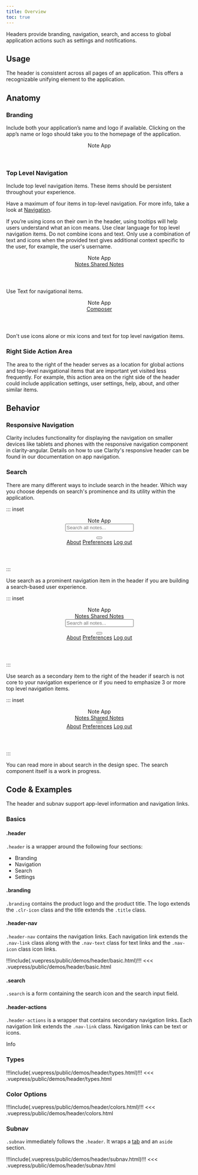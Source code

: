 ```yaml
---
title: Overview
toc: true
---
```


Headers provide branding, navigation, search, and access to global application actions such as settings and notifications.

## Usage

The header is consistent across all pages of an application. This offers a recognizable unifying element to the application.

## Anatomy

### Branding

Include both your application’s name and logo if available. Clicking on the app’s name or logo should take you to the homepage of the application.

<div class="clr-row">
<div class="clr-col">
<div class="doc-wrapper">
<header class="header-6" style="min-width: 96%; flex: none">
  <div class="branding">
      <a class="logo-and-title">
          <clr-icon shape="file"></clr-icon>
          <span class="title">Note App</span>
      </a>
  </div>
</header>
</div>
</div>
</div>

### Top Level Navigation

Include top level navigation items. These items should be persistent throughout your experience.

Have a maximum of four items in top-level navigation. For more info, take a look at [Navigation](/foundation/navigation).

If you’re using icons on their own in the header, using tooltips will help users understand what an icon means. Use clear language for top level navigation items. Do not combine icons and text. Only use a combination of text and icons when the provided text gives additional context specific to the user, for example, the user's username.

<div class="clr-row">

<div class="clr-col-sm-12 doc-do">
<div class="doc-example">

<header class="header-6" style="min-width: 96%; flex: none">
  <div class="branding">
      <a class="logo-and-title">
          <clr-icon shape="file"></clr-icon>
          <span class="title">Note App</span>
      </a>
  </div>
  <div class="header-nav">
      <a href="javascript://" class="nav-link">
          <span class="nav-text">Notes</span>
      </a>
      <a href="javascript://" class="active nav-link">
          <span class="nav-text">Shared Notes</span>
      </a>
  </div>
</header>

</div>

Use Text for navigational items.

</div>

<div class="clr-col-sm-12 doc-dont" cds-layout="m-t:xl">
<div class="doc-example">

<header class="header-6" style="min-width: 96%; flex: none">
  <div class="branding">
      <a class="logo-and-title">
          <clr-icon shape="file"></clr-icon>
          <span class="title">Note App</span>
      </a>
  </div>
  <div class="header-nav">
    <a href="javascript://" class="nav-link">
      <clr-icon shape="pencil" style="position: static; transform: translate3d(0, 0, 0);"></clr-icon> Composer
    </a>
    <a href="javascript://" class="active nav-link">
      <clr-icon shape="folder"></clr-icon>
    </a>
  </div>
</header>

</div>

Don't use icons alone or mix icons and text for top level navigation items.

</div>

</div>

### Right Side Action Area

The area to the right of the header serves as a location for global actions and top-level navigational items that are important yet visited less frequently. For example, this action area on the right side of the header could include application settings, user settings, help, about, and other similar items.

<!-- [//]: ## Types -->

## Behavior

### Responsive Navigation

Clarity includes functionality for displaying the navigation on smaller devices like tablets and phones with the responsive navigation component in clarity-angular. Details on how to use Clarity's responsive header can be found in our documentation on app navigation.

### Search

There are many different ways to include search in the header. Which way you choose depends on search's prominence and its utility within the application.

::: inset

<header class="header-6" style="min-width: 100%; flex: none">
  <div class="branding">
    <a class="logo-and-title">
      <clr-icon shape="file"></clr-icon>
      <span class="title">Note App</span>
    </a>
  </div>
  <form class="search">
    <label for="search_input">
      <input id="search_input-a" type="text" placeholder="Search all notes...">
    </label>
  </form>
  <div class="header-actions">
    <div class="dropdown">
      <button class="nav-icon dropdown-toggle" aria-label="toggle settings menu">
        <clr-icon shape="cog"></clr-icon>
        <clr-icon shape="caret" direction="down"></clr-icon>
      </button>
      <div class="dropdown-menu">
        <a href="javascript://">About</a>
        <a href="javascript://">Preferences</a>
        <a href="javascript://">Log out</a>
      </div>
    </div>
  </div>
</header>
:::

Use search as a prominent navigation item in the header if you are building a search-based user experience.

::: inset

<header class="header-6" style="min-width: 100%; flex: none">
  <div class="branding">
    <a class="logo-and-title">
      <clr-icon shape="file"></clr-icon>
      <span class="title">Note App</span>
    </a>
  </div>
  <div class="header-nav">
    <a href="javascript://" class="nav-link">
      <span class="nav-text">Notes</span>
    </a>
    <a href="javascript://" class="active nav-link">
      <span class="nav-text">Shared Notes</span>
    </a>
  </div>
  <form class="search">
    <label for="search_input">
      <input id="search_input" type="text" placeholder="Search all notes...">
    </label>
  </form>
  <div class="header-actions">
    <div class="dropdown">
      <button class="nav-icon dropdown-toggle" aria-label="toggle settings menu">
        <clr-icon shape="cog"></clr-icon>
        <clr-icon shape="caret" direction="down"></clr-icon>
      </button>
      <div class="dropdown-menu">
        <a href="javascript://">About</a>
        <a href="javascript://">Preferences</a>
        <a href="javascript://">Log out</a>
      </div>
    </div>
  </div>
</header>
:::

Use search as a secondary item to the right of the header if search is not core to your navigation experience or if you need to emphasize 3 or more top level navigation items.

::: inset

<header class="header-6" style="min-width: 100%; flex: none">
  <div class="branding">
    <a class="logo-and-title">
      <clr-icon shape="file"></clr-icon>
      <span class="title">Note App</span>
    </a>
  </div>
  <div class="header-nav">
    <a href="javascript://" class="nav-link">
      <span class="nav-text">Notes</span>
    </a>
    <a href="javascript://" class="active nav-link">
      <span class="nav-text">Shared Notes</span>
    </a>
  </div>
  <div class="header-actions">
    <a href="javascript:void(0)" class="nav-icon nav-icon-text">
      <clr-icon shape="search" style="position: relative; top: 0.8rem; left: auto; transform: none; margin-left: 1rem"></clr-icon>
    </a>
    <div class="dropdown">
      <button class="nav-icon dropdown-toggle" aria-label="toggle settings menu">
        <clr-icon shape="cog"></clr-icon>
        <clr-icon shape="caret" direction="down"></clr-icon>
      </button>
      <div class="dropdown-menu">
        <a href="javascript://">About</a>
        <a href="javascript://">Preferences</a>
        <a href="javascript://">Log out</a>
      </div>
    </div>
  </div>
</header>
:::

You can read more in about search in the design spec. The search component itself is a work in progress.

<!-- [//]: ## Placement -->

<!-- [//]: ## Content -->

## Code & Examples

The header and subnav support app-level information and navigation links.

### Basics

#### .header

`.header` is a wrapper around the following four sections:

- Branding
- Navigation
- Search
- Settings

#### .branding

`.branding` contains the product logo and the product title. The logo extends the `.clr-icon` class and the title extends the `.title` class.

#### .header-nav

`.header-nav` contains the navigation links. Each navigation link extends the `.nav-link` class along with the `.nav-text` class for text links and the `.nav-icon` class icon links.

<doc-demo>
!!!include(.vuepress/public/demos/header/basic.html)!!!
</doc-demo>

<doc-code>
<<< .vuepress/public/demos/header/basic.html
</doc-code>

#### .search

`.search` is a form containing the search icon and the search input field.

#### .header-actions

`.header-actions` is a wrapper that contains secondary navigation links. Each navigation link extends the `.nav-link` class. Navigation links can be text or icons.

Info

<!-- For information about headers with responsive navigation, see [Responsive Navigation](/foundation/navigation#responsive_navigation). -->

### Types

<doc-demo id="header-types">
!!!include(.vuepress/public/demos/header/types.html)!!!
</doc-demo>

<doc-code>
<<< .vuepress/public/demos/header/types.html
</doc-code>

### Color Options

<doc-demo id="color-types">
!!!include(.vuepress/public/demos/header/colors.html)!!!
</doc-demo>

<doc-code>
<<< .vuepress/public/demos/header/colors.html
</doc-code>

### Subnav

`.subnav` immediately follows the `.header`. It wraps a [tab](/components/tab) and an `aside` section.

<doc-demo id="subnav-types">
!!!include(.vuepress/public/demos/header/subnav.html)!!!
</doc-demo>

<doc-code>
<<< .vuepress/public/demos/header/subnav.html
</doc-code>
